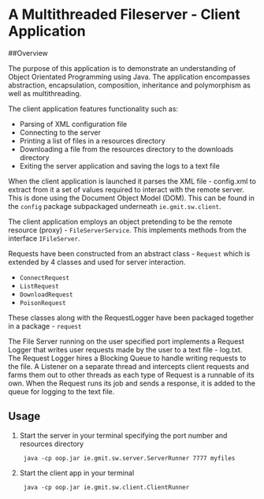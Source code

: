 # A Multithreaded Fileserver - Client Application

##Overview

The purpose of this application is to demonstrate an understanding of Object Orientated Programming using Java.
The application encompasses abstraction, encapsulation, composition, inheritance and polymorphism as well as multithreading.

The client application features functionality such as:
- Parsing of XML configuration file
- Connecting to the server
- Printing a list of files in a resources directory
- Downloading a file from the resources directory to the downloads directory
- Exiting the server application and saving the logs to a text file

When the client application is launched it parses the XML file - config.xml to extract from it a set of values required to interact with the remote server. This is done using the Document Object Model (DOM).
This can be found in the `config` package subpackaged underneath `ie.gmit.sw.client`.

The client application employs an object pretending to be the remote resource (proxy) - `FileServerService`. This implements methods from the interface `IFileServer`.

Requests have been constructed from an abstract class - `Request` which is extended by 4 classes and used for server interaction.
- `ConnectRequest`
- `ListRequest`
- `DownloadRequest`
- `PoisonRequest`

These classes along with the RequestLogger have been packaged together in a package - `request`

The File Server running on the user specified port implements a Request Logger that writes user requests made by the user to a text file - log.txt. The Request Logger hires a Blocking Queue to handle writing requests to the file.
A Listener on a separate thread and intercepts client requests and farms them out to other threads as each type of Request is a runnable of its own. When the Request runs its job and sends a response, it is added to the queue for logging to the text file.

## Usage

1. Start the server in your terminal specifying the port number and resources directory

		java -cp oop.jar ie.gmit.sw.server.ServerRunner 7777 myfiles
	
2. Start the client app in your terminal

		java -cp oop.jar ie.gmit.sw.client.ClientRunner